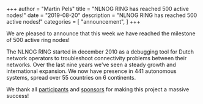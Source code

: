 +++
author = "Martin Pels"
title = "NLNOG RING has reached 500 active nodes!"
date = "2019-08-20"
description = "NLNOG RING has reached 500 active nodes!"
categories = [
    "announcement",
]
+++

We are pleased to announce that this week we have reached the milestone of 500 active ring nodes!

The NLNOG RING started in december 2010 as a debugging tool for Dutch network operators to troubleshoot connectivity problems between their networks. Over the last nine years we've seen a steady growth and international expansion. We now have presence in 441 autonomous systems, spread over 55 countries on 6 continents.

We thank all [participants](https://ring.nlnog.net/participants/) and [sponsors](https://ring.nlnog.net/patrons/) for making this project a massive success!

